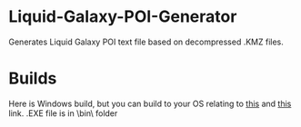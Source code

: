 # Liquid-Galaxy-POI-Generator
Generates Liquid Galaxy POI text file based on decompressed .KMZ files.

# Builds
Here is Windows build, but you can build to your OS relating to [this](https://stackoverflow.com/questions/44074121/build-net-core-console-application-to-output-an-exe) and [this](https://docs.microsoft.com/en-us/dotnet/core/rid-catalog) link.
.EXE file is in \bin\ folder
